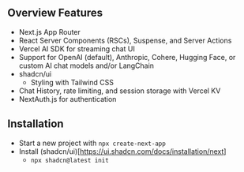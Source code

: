 ## Overview Features
- Next.js App Router
- React Server Components (RSCs), Suspense, and Server Actions
- Vercel AI SDK for streaming chat UI
- Support for OpenAI (default), Anthropic, Cohere, Hugging Face, or custom AI chat models and/or LangChain
- shadcn/ui
    - Styling with Tailwind CSS
- Chat History, rate limiting, and session storage with Vercel KV
- NextAuth.js for authentication

## Installation 

- Start a new project with `npx create-next-app`
- Install (shadcn/ui)[https://ui.shadcn.com/docs/installation/next]
    - `npx shadcn@latest init`